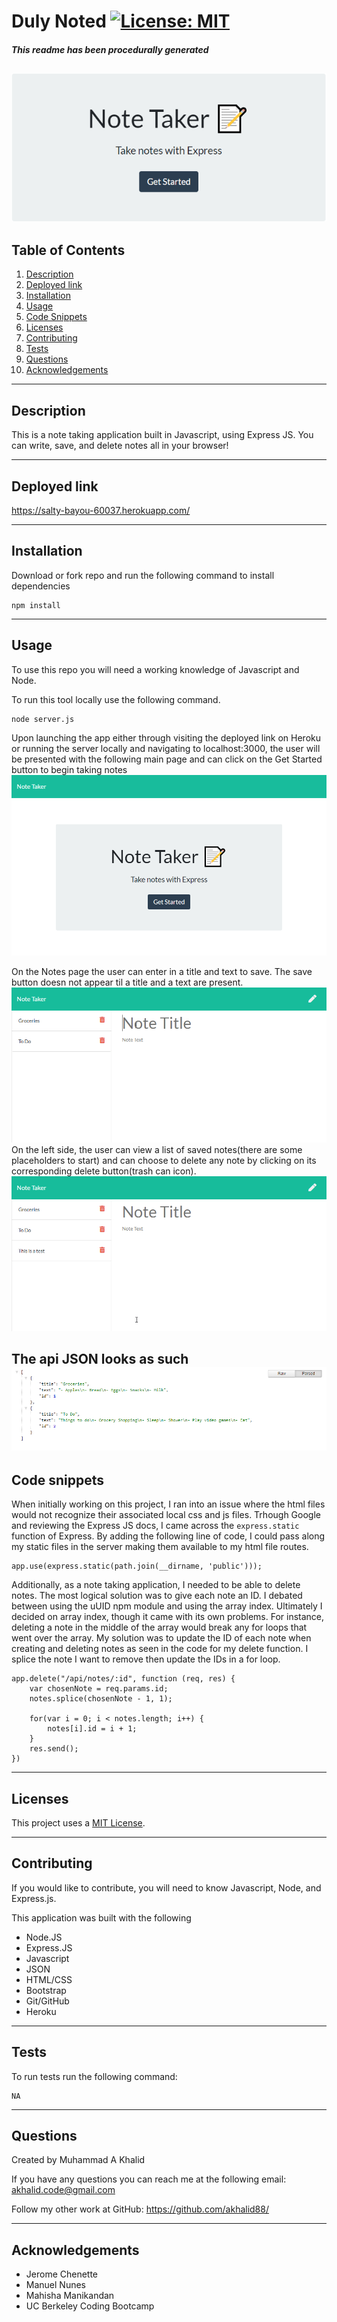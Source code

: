 # Duly Noted  [![License: MIT](https://img.shields.io/badge/License-MIT-yellow.svg)](https://opensource.org/licenses/MIT) 
##### This readme has been procedurally generated 
![main](assets/taker.png)
-----------------------
## Table of Contents
1. [Description](#description)
2. [Deployed link](#deployed-link)
3. [Installation](#installation)
4. [Usage](#usage)
5. [Code Snippets](#code-snippets)
5. [Licenses](#licenses)
6. [Contributing](#contributing)
7. [Tests](#tests)
8. [Questions](#questions)
9. [Acknowledgements](#acknowledgements)

-----------------------
## Description
This is a note taking application built in Javascript, using Express JS. You can write, save, and delete notes all in your browser!

-----------------------
## Deployed link
https://salty-bayou-60037.herokuapp.com/

-----------------------
## Installation
Download or fork repo and run the following command to install dependencies

```
npm install
```

-----------------------
## Usage
To use this repo you will need a working knowledge of Javascript and Node. 

To run this tool locally use the following command.

```
node server.js
```

Upon launching the app either through visiting the deployed link on Heroku or running the server locally and navigating to localhost:3000, the user will be presented with the following main page and can click on the Get Started button to begin taking notes
![main](assets/main.png)

On the Notes page the user can enter in a title and text to save. The save button doesn not appear til a title and a text are present.
![add](assets/addnote.gif)
 On the left side, the user can view a list of saved notes(there are some placeholders to start) and can choose to delete any note by clicking on its corresponding delete button(trash can icon).
![delete](assets/deletenote.gif)


The api JSON looks as such
![api](assets/api.png)
-----------------------
## Code snippets
When initially working on this project, I ran into an issue where the html files would not recognize their associated local css and js files. Trhough Google and reviewing the Express JS docs, I came across the `express.static` function of Express. By adding the following line of code, I could pass along my static files in the server making them available to my html file routes.

```
app.use(express.static(path.join(__dirname, 'public')));
```


Additionally, as a note taking application, I needed to be able to delete notes. The most logical solution was to give each note an ID. I debated between using the uUID npm module and using the array index. Ultimately I decided on array index, though it came with its own problems. For instance, deleting a note in the middle of the array would break any for loops that went over the array. My solution was to update the ID of each note when creating and deleting notes as seen in the code for my delete function. I splice the note I want to remove then update the IDs in a for loop.

```
app.delete("/api/notes/:id", function (req, res) {
	var chosenNote = req.params.id;
	notes.splice(chosenNote - 1, 1);

	for(var i = 0; i < notes.length; i++) {
		notes[i].id = i + 1;
	}
	res.send();
})
```

-----------------------
## Licenses
This project uses a [MIT License](https://opensource.org/licenses/MIT). 

-----------------------
## Contributing
If you would like to contribute, you will need to know Javascript, Node, and Express.js.

This application was built with the following

- Node.JS
- Express.JS
- Javascript 
- JSON 
- HTML/CSS
- Bootstrap
- Git/GitHub
- Heroku

-----------------------
## Tests
To run tests run the following command:
```
NA
```

-----------------------
## Questions
Created by Muhammad A Khalid

If you have any questions you can reach me at the following email: [akhalid.code@gmail.com](mailto:akhalid.code@gmail.com)

Follow my other work at GitHub: https://github.com/akhalid88/

-----------------------
## Acknowledgements

- Jerome Chenette
- Manuel Nunes
- Mahisha Manikandan
- UC Berkeley Coding Bootcamp